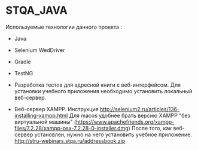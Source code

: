 # STQA_JAVA

Используемые технологии данного проекта :

- Java
- Selenium WedDriver
- Gradle
- TestNG

 
 
 
 
- Разработка тестов для адресной книги с веб-интерфейсом.
Для установки учебного приложения необходимо установить локальный веб-сервер.
- Веб-сервер XAMPP.
Инструкция http://selenium2.ru/articles/136-installing-xampp.html
Для macos удобнее брать версию XAMPP "без виртуальной машины" 
(https://www.apachefriends.org/xampp-files/7.2.28/xampp-osx-7.2.28-0-installer.dmg)
После того, как веб-сервер установлен, нужно на него установить учебное приложение.
http://stru-webinars.stqa.ru/addressbook.zip